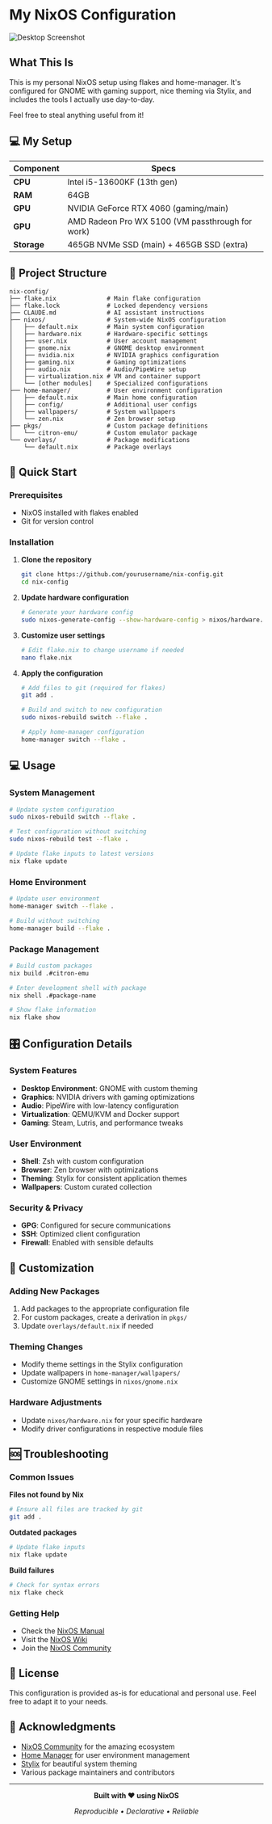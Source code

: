 # My NixOS Configuration

![Desktop Screenshot](assets/screenshot.png)

## What This Is

This is my personal NixOS setup using flakes and home-manager. It's configured for GNOME with gaming support, nice theming via Stylix, and includes the tools I actually use day-to-day.

Feel free to steal anything useful from it!

## 💻 My Setup

| Component | Specs |
|-----------|-------|
| **CPU** | Intel i5-13600KF (13th gen) |
| **RAM** | 64GB |
| **GPU** | NVIDIA GeForce RTX 4060 (gaming/main) |
| **GPU** | AMD Radeon Pro WX 5100 (VM passthrough for work) |
| **Storage** | 465GB NVMe SSD (main) + 465GB SSD (extra) |

## 📁 Project Structure

```
nix-config/
├── flake.nix              # Main flake configuration
├── flake.lock             # Locked dependency versions
├── CLAUDE.md              # AI assistant instructions
├── nixos/                 # System-wide NixOS configuration
│   ├── default.nix        # Main system configuration
│   ├── hardware.nix       # Hardware-specific settings
│   ├── user.nix           # User account management
│   ├── gnome.nix          # GNOME desktop environment
│   ├── nvidia.nix         # NVIDIA graphics configuration
│   ├── gaming.nix         # Gaming optimizations
│   ├── audio.nix          # Audio/PipeWire setup
│   ├── virtualization.nix # VM and container support
│   └── [other modules]    # Specialized configurations
├── home-manager/          # User environment configuration
│   ├── default.nix        # Main home configuration
│   ├── config/            # Additional user configs
│   ├── wallpapers/        # System wallpapers
│   └── zen.nix            # Zen browser setup
├── pkgs/                  # Custom package definitions
│   └── citron-emu/        # Custom emulator package
└── overlays/              # Package modifications
    └── default.nix        # Package overlays
```

## 🚀 Quick Start

### Prerequisites
- NixOS installed with flakes enabled
- Git for version control

### Installation

1. **Clone the repository**
   ```bash
   git clone https://github.com/yourusername/nix-config.git
   cd nix-config
   ```

2. **Update hardware configuration**
   ```bash
   # Generate your hardware config
   sudo nixos-generate-config --show-hardware-config > nixos/hardware.nix
   ```

3. **Customize user settings**
   ```bash
   # Edit flake.nix to change username if needed
   nano flake.nix
   ```

4. **Apply the configuration**
   ```bash
   # Add files to git (required for flakes)
   git add .
   
   # Build and switch to new configuration
   sudo nixos-rebuild switch --flake .
   
   # Apply home-manager configuration
   home-manager switch --flake .
   ```

## 💻 Usage

### System Management
```bash
# Update system configuration
sudo nixos-rebuild switch --flake .

# Test configuration without switching
sudo nixos-rebuild test --flake .

# Update flake inputs to latest versions
nix flake update
```

### Home Environment
```bash
# Update user environment
home-manager switch --flake .

# Build without switching
home-manager build --flake .
```

### Package Management
```bash
# Build custom packages
nix build .#citron-emu

# Enter development shell with package
nix shell .#package-name

# Show flake information
nix flake show
```

## 🎛️ Configuration Details

### System Features
- **Desktop Environment**: GNOME with custom theming
- **Graphics**: NVIDIA drivers with gaming optimizations
- **Audio**: PipeWire with low-latency configuration
- **Virtualization**: QEMU/KVM and Docker support
- **Gaming**: Steam, Lutris, and performance tweaks

### User Environment
- **Shell**: Zsh with custom configuration
- **Browser**: Zen browser with optimizations
- **Theming**: Stylix for consistent application themes
- **Wallpapers**: Custom curated collection

### Security & Privacy
- **GPG**: Configured for secure communications
- **SSH**: Optimized client configuration
- **Firewall**: Enabled with sensible defaults

## 🔧 Customization

### Adding New Packages
1. Add packages to the appropriate configuration file
2. For custom packages, create a derivation in `pkgs/`
3. Update `overlays/default.nix` if needed

### Theming Changes
- Modify theme settings in the Stylix configuration
- Update wallpapers in `home-manager/wallpapers/`
- Customize GNOME settings in `nixos/gnome.nix`

### Hardware Adjustments
- Update `nixos/hardware.nix` for your specific hardware
- Modify driver configurations in respective module files

## 🆘 Troubleshooting

### Common Issues

**Files not found by Nix**
```bash
# Ensure all files are tracked by git
git add .
```

**Outdated packages**
```bash
# Update flake inputs
nix flake update
```

**Build failures**
```bash
# Check for syntax errors
nix flake check
```

### Getting Help
- Check the [NixOS Manual](https://nixos.org/manual/nixos/stable/)
- Visit the [NixOS Wiki](https://nixos.wiki/)
- Join the [NixOS Community](https://nixos.org/community/)

## 📜 License

This configuration is provided as-is for educational and personal use. Feel free to adapt it to your needs.

## 🙏 Acknowledgments

- [NixOS Community](https://nixos.org/community/) for the amazing ecosystem
- [Home Manager](https://github.com/nix-community/home-manager) for user environment management
- [Stylix](https://github.com/danth/stylix) for beautiful system theming
- Various package maintainers and contributors

---

<div align="center">

**Built with ❤️ using NixOS**

*Reproducible • Declarative • Reliable*

</div>